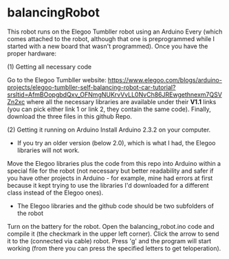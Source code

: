 # balancingRobot
This robot runs on the Elegoo Tumbller robot using an Arduino Every (which comes attached to the robot, although that one is preprogrammed while I started with a new board that wasn't programmed).
Once you have the proper hardware:

(1) Getting all necessary code

Go to the Elegoo Tumbller website: https://www.elegoo.com/blogs/arduino-projects/elegoo-tumbller-self-balancing-robot-car-tutorial?srsltid=AfmBOopgbdQxv_OFNmgNUKrvVvLL0NvCh86JREwgethnexm7QSVZn2xc where all the necessary libraries are available under their **V1.1** links (you can pick either link 1 or link 2, they contain the same code).
Finally, download the three files in this github Repo.

(2) Getting it running on Arduino
Install Arduino 2.3.2 on your computer.
  - If you try an older version (below 2.0), which is what I had, the Elegoo libraries will not work.

Move the Elegoo libraries plus the code from this repo into Arduino within a special file for the robot (not necessary but better readability and safer if you have other projects in Arduino - for example, mine had errors at first because it kept trying to use the libraries I'd downloaded for a different class instead of the Elegoo ones).
  - The Elegoo libraries and the github code should be two subfolders of the robot

Turn on the battery for the robot.
Open the balancing_robot.ino code and compile it (the checkmark in the upper left corner). Click the arrow to send it to the (connected via cable) robot.
Press 'g' and the program will start working (from there you can press the specified letters to get teloperation).
